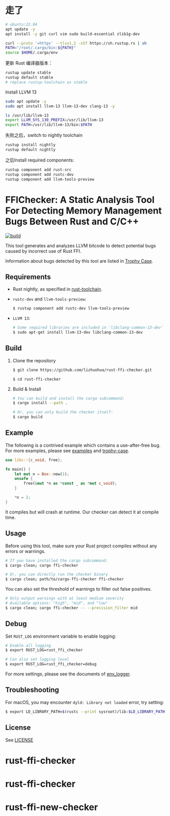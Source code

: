 # 走了
```bash
# ubuntu:22.04
apt update -y
apt install -y git curl vim sudo build-essential zlib1g-dev

curl --proto '=https' --tlsv1.2 -sSf https://sh.rustup.rs | sh
PATH="/root/.cargo/bin:${PATH}"
source $HOME/.cargo/env
```


更新 Rust 编译器版本：
```bash
rustup update stable
rustup default stable
# replace rustup-toolchain as stable
```
Install LLVM 13
```bash
sudo apt update -y
sudo apt install llvm-13 llvm-13-dev clang-13 -y

ls /usr/lib/llvm-13
export LLVM_SYS_130_PREFIX=/usr/lib/llvm-13
export PATH=/usr/lib/llvm-13/bin:$PATH

```

失败之后，switch to nightly toolchain
```bash
rustup install nightly
rustup default nightly
```

之后Install required components:
```bash
rustup component add rust-src
rustup component add rustc-dev
rustup component add llvm-tools-preview
```

# FFIChecker: A Static Analysis Tool For Detecting Memory Management Bugs Between Rust and C/C++

[![build](https://github.com/lizhuohua/rust-ffi-checker/actions/workflows/build.yml/badge.svg)](https://github.com/lizhuohua/rust-ffi-checker/actions/workflows/build.yml)

This tool generates and analyzes LLVM bitcode to detect potential bugs caused by incorrect use of Rust FFI.

Information about bugs detected by this tool are listed in [Trophy Case](trophy-case/README.md).

## Requirements

* Rust nightly, as specified in [rust-toolchain](rust-toolchain).
* `rustc-dev` and `llvm-tools-preview`:

    ```sh
    $ rustup component add rustc-dev llvm-tools-preview
    ```

* `LLVM 13`:

    ```sh
    # Some required libraries are included in 'libclang-common-13-dev'
    $ sudo apt-get install llvm-13-dev libclang-common-13-dev
    ```

## Build

1. Clone the repository

    ```sh
    $ git clone https://github.com/lizhuohua/rust-ffi-checker.git
    
    $ cd rust-ffi-checker
    ```

2. Build & Install

    ```sh
    # You can build and install the cargo subcommand:
    $ cargo install --path .
    
    # Or, you can only build the checker itself:
    $ cargo build
    ```

## Example

The following is a contrived example which contains a use-after-free bug. For more examples, please see [examples](examples) and [trophy-case](trophy-case).

```rust
use libc::{c_void, free};

fn main() {
    let mut n = Box::new(1);
    unsafe {
        free(&mut *n as *const _ as *mut c_void);
    }

    *n = 2;
}
```

It compiles but will crash at runtime. Our checker can detect it at compile time.

## Usage

Before using this tool, make sure your Rust project compiles without any errors or warnings.

```sh
# If you have installed the cargo subcommand:
$ cargo clean; cargo ffi-checker

# Or, you can directly run the checker binary
$ cargo clean; path/to/cargo-ffi-checker ffi-checker
```

You can also set the threshold of warnings to filter out false positives.
```sh
# Only output warnings with at least medium severity
# Available options: "high", "mid", and "low"
$ cargo clean; cargo ffi-checker -- --precision_filter mid
```

## Debug

Set `RUST_LOG` environment variable to enable logging:

```sh
# Enable all logging
$ export RUST_LOG=rust_ffi_checker

# Can also set logging level
$ export RUST_LOG=rust_ffi_checker=debug
```

For more settings, please see the documents of [env_logger](https://crates.io/crates/env_logger).

## Troubleshooting

For macOS, you may encounter `dyld: Library not loaded` error, try setting:

```sh
$ export LD_LIBRARY_PATH=$(rustc --print sysroot)/lib:$LD_LIBRARY_PATH
```

## License

See [LICENSE](LICENSE)
# rust-ffi-checker
# rust-ffi-checker
# rust-ffi-new-checker
